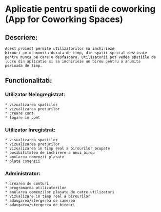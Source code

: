 #  Aplicatie pentru spatii de coworking (App for Coworking Spaces)
## Descriere:
    Acest proiect permite utilizatorilor sa inchirieze
    birouri pe o anumita durata de timp, din spatii special destinate pentru munca pe care o desfasoara. Utilizatorii pot vedea spatiile de lucru din aplicatie si sa inchirieze un birou pentru o anumita perioada de timp.  

## Functionalitati:  
### Utilizator Neingregistrat:
    * vizualizarea spatiilor  
    * vizualizarea preturilor  
    * creare cont  
    * logare in cont  
### Utilizator Inregistrat:
    * visualizarea spatiilor  
    * vizualizarea preturilor  
    * vizualizarea in timp real a birourilor ocupate  
    * posibilitatea de inchirere a unui birou  
    * anularea comenzii plasate
    * plata comenzii 
### Administrator:
    * crearea de conturi  
    * programarea utilizatorilor  
    * anularea comenzilor plasate de catre utilizatori  
    * vizualizare in timp real a birourilor  
    * adaugarea/stergerea de camerea  
    * adaugarea/stergerea de birouri  
    